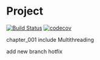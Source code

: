 # Project
[![Build Status](https://travis-ci.org/Sekator778/Project.svg?branch=master)](https://travis-ci.org/Sekator778/Project)
[![codecov](https://codecov.io/gh/Sekator778/Project/branch/master/graph/badge.svg)](https://codecov.io/gh/Sekator778/Project)

chapter_001 include Multithreading

add new branch hotfix